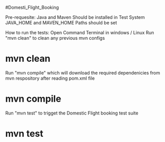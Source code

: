 #Domesti_Flight_Booking

Pre-requesite:
Java and Maven Should be installed in Test System
JAVA_HOME and MAVEN_HOME Paths should be set

How to run the tests:
Open Command Terminal in windows / Linux
Run "mvn clean" to clean any previous mvn configs
# mvn clean

Run "mvn compile" which will download the required dependenicies from mvn respository after reading pom.xml file
# mvn compile

Run "mvn test" to trigget the Domestic Flight booking test suite
# mvn test



